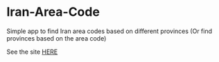 # Iran-Area-Code
Simple app to find Iran area codes based on different provinces (Or find provinces based on the area code)


See the site [HERE](https://karo-yousefi.github.io/Iran-Area-Code)
